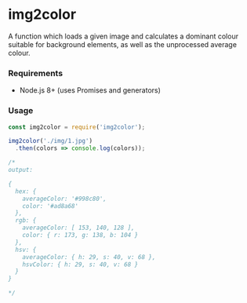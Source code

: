 # img2color

A function which loads a given image and calculates a dominant colour suitable for background elements, as well as the unprocessed average colour.

### Requirements

+ Node.js 8+ (uses Promises and generators)

### Usage

```js
const img2color = require('img2color');

img2color('./img/1.jpg')
  .then(colors => console.log(colors));

/*
output:

{
  hex: {
    averageColor: '#998c80',
    color: '#ad8a68'
  },
  rgb: {
    averageColor: [ 153, 140, 128 ],
    color: { r: 173, g: 138, b: 104 }
  },
  hsv: {
    averageColor: { h: 29, s: 40, v: 68 },
    hsvColor: { h: 29, s: 40, v: 68 }
  }
}

*/

```
